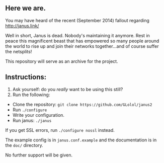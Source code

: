 Here we are.
-----
You may have heard of the recent (September 2014) fallout regarding http://janus.link/ 

Well in short, Janus is dead. Nobody's maintaining it anymore. Rest in peace this magnificent beast that has empowered so many people around the world to rise up and join their networks together...and of course suffer the netsplits! 

This repository will serve as an archive for the project. 

Instructions:
--------------

1. Ask yourself: do you *really* want to be using this still?
2. Run the following: 
  * Clone the repository: `git clone https://github.com/GLolol/janus2`
  * Run `./configure`
  * Write your configuration.
  * Run janus: `./janus`
 
If you get SSL errors, run `./configure nossl` instead.

The example config is in `janus.conf.example` and the documentation is in the `doc/` directory. 

No further support will be given.
